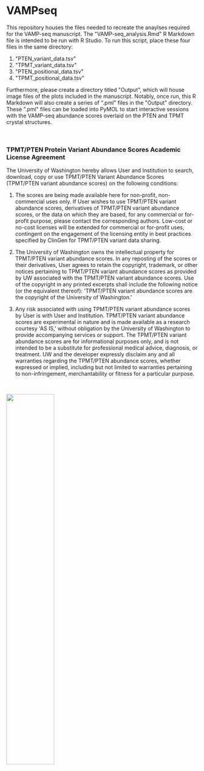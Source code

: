 # VAMPseq
  
This repository houses the files needed to recreate the anaylses required for the VAMP-seq manuscript. The "VAMP-seq_analysis.Rmd" R Markdown file is intended to be run with R Studio. To run this script, place these four files in the same directory:
1) "PTEN_variant_data.tsv"
2) "TPMT_variant_data.tsv"
3) "PTEN_positional_data.tsv"
4) "TPMT_positional_data.tsv"
  
Furthermore, please create a directory titled "Output", which will house image files of the plots included in the manuscript. Notably, once run, this R Markdown will also create a series of ".pml" files in the "Output" directory. These ".pml" files can be loaded into PyMOL to start interactive sessions with the VAMP-seq abundance scores overlaid on the PTEN and TPMT crystal structures.
  
<br />
  
### TPMT/PTEN Protein Variant Abundance Scores Academic License Agreement
  
The University of Washington hereby allows User and Institution to search, download, copy or use TPMT/PTEN Variant Abundance Scores (TPMT/PTEN variant abundance scores) on the following conditions:
  
1. The scores are being made available here for non-profit, non-commercial uses only. If User wishes to use TPMT/PTEN variant abundance scores, derivatives of TPMT/PTEN variant abundance scores, or the data on which they are based, for any commercial or for-profit purpose, please contact the corresponding authors. Low-cost or no-cost licenses will be extended for commercial or for-profit uses, contingent on the engagement of the licensing entity in best practices specified by ClinGen for TPMT/PTEN variant data sharing.
  
2. The University of Washington owns the intellectual property for TPMT/PTEN variant abundance scores. In any reposting of the scores or their derivatives, User agrees to retain the copyright, trademark, or other notices pertaining to TPMT/PTEN variant abundance scores as provided by UW associated with the TPMT/PTEN variant abundance scores. Use of the copyright in any printed excerpts shall include the following notice (or the equivalent thereof): 'TPMT/PTEN variant abundance scores are the copyright of the University of Washington.'
  
3. Any risk associated with using TPMT/PTEN variant abundance scores by User is with User and Institution. TPMT/PTEN variant abundance scores are experimental in nature and is made available as a research courtesy 'AS IS,' without obligation by the University of Washington to provide accompanying services or support. The TPMT/PTEN variant abundance scores are for informational purposes only, and is not intended to be a substitute for professional medical advice, diagnosis, or treatment. UW and the developer expressly disclaim any and all warranties regarding the TPMT/PTEN  abundance scores, whether expressed or implied, including but not limited to warranties pertaining to non-infringement, merchantability or fitness for a particular purpose.
  
<br />
  
<img src="https://abundance.gs.washington.edu/shiny/stability/Fig1_Cartoon.PNG"
     width="50%"
     height="50%"/>
